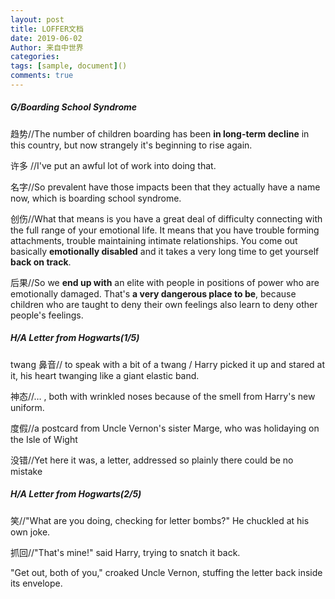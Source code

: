 ```yaml
---
layout: post
title: LOFFER文档
date: 2019-06-02
Author: 来自中世界
categories: 
tags: [sample, document]()
comments: true
--- 
```

##### G/Boarding School Syndrome

趋势//The number of children boarding has been **in long-term decline** in this country, but now strangely it's beginning to rise again.

许多 //I've put an awful lot of work into doing that.

名字//So prevalent have those impacts been that they actually have a name now, which is boarding school syndrome.

创伤//What that means is you have a great deal of difficulty connecting with the full range of your emotional life. It means that you have trouble forming attachments, trouble maintaining intimate relationships. You come out basically **emotionally disabled** and it takes a very long time to get yourself **back on track**.

后果//So we **end up with** an elite with people in positions of power who are emotionally damaged. That's **a very dangerous place to be**, because children who are taught to deny their own feelings also learn to deny other people's feelings.

##### H/A Letter from Hogwarts(1/5)

twang 鼻音// to speak with a bit of a twang / Harry picked it up and stared at it, his heart twanging like a giant elastic band. 

神态//… , both with wrinkled noses because of the smell from Harry's new uniform.

度假//a postcard from Uncle Vernon's sister Marge, who was holidaying on the Isle of Wight

没错//Yet here it was, a letter, addressed so plainly there could be no mistake

##### H/A Letter from Hogwarts(2/5)

笑//"What are you doing, checking for letter bombs?" He chuckled at his own joke.

抓回//"That's mine!" said Harry, trying to snatch it back.

"Get out, both of you," croaked Uncle Vernon, stuffing the letter back inside its envelope.

